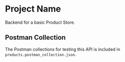 # Project Name

Backend for a basic Product Store.

## Postman Collection
The Postman collections for testing this API is included in `products.postman_collection.json`.
